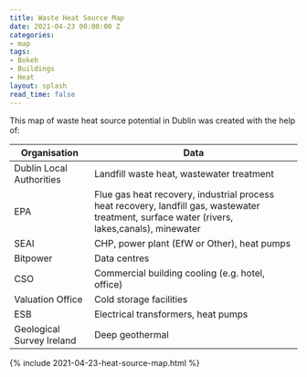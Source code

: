 ```yaml
---
title: Waste Heat Source Map
date: 2021-04-23 00:00:00 Z
categories:
- map
tags:
- Bokeh
- Buildings
- Heat
layout: splash
read_time: false
---
```


This map of waste heat source potential in Dublin was created with the help of: 

| Organisation | Data |
| --- | --- |
| Dublin Local Authorities | Landfill waste heat, wastewater treatment |
| EPA | Flue gas heat recovery, industrial process heat recovery, landfill gas, wastewater treatment, surface water (rivers, lakes,canals), minewater |
| SEAI | CHP, power plant (EfW or Other), heat pumps |
| Bitpower | Data centres |
| CSO | Commercial building cooling (e.g. hotel, office) |
| Valuation Office | Cold storage facilities |
| ESB | Electrical transformers, heat pumps |
| Geological Survey Ireland | Deep geothermal |

{% include 2021-04-23-heat-source-map.html %}
